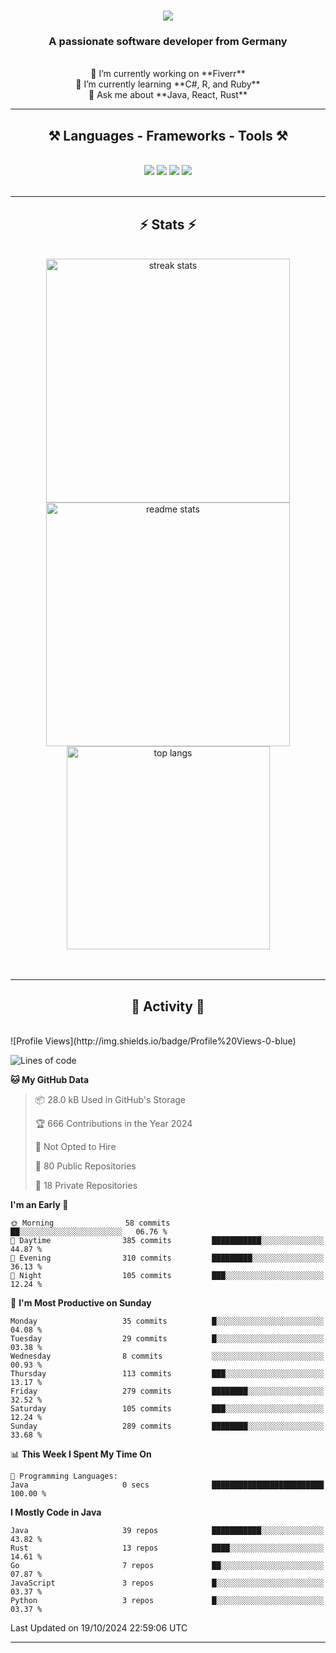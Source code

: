 <h1 align="center">
    <img src="https://readme-typing-svg.herokuapp.com/?font=Righteous&size=35&center=true&vCenter=true&width=500&height=70&duration=4000&lines=Hi+There!+👋;+I'm+Luan+S.!;" />
</h1>

<h3 align="center">A passionate software developer from Germany</h3>

<br/>

<div align="center">
    🔭 I’m currently working on **Fiverr**<br/>
    🌱 I’m currently learning **C#, R, and Ruby**<br/>
    💬 Ask me about **Java, React, Rust**<br/>
</div>

<hr/>

<h2 align="center">⚒️ Languages - Frameworks - Tools ⚒️</h2>
<br/>
<div align="center">
    <img src="https://skillicons.dev/icons?i=react,bootstrap,rust,html,css,github,figma,tailwind,git,r,php,postman" />
    <img src="https://skillicons.dev/icons?i=gradle,ruby,scala,go,postgres,redis,rabbitmq,gradle,java,nextjs,mysql,flask" />
    <img src="https://skillicons.dev/icons?i=angular,vite,vim,bun,c,discordjs,docker,flutter,sqlite,maven,nginx,npm" />
    <img src="https://skillicons.dev/icons?i=nodejs,python,javascript,typescript,kubernetes,firebase,mongodb,c" />
</div>
<br/>
<hr/>

<h2 align="center">⚡ Stats ⚡</h2>
<br/>
<div align="center">
  <img width="390" src="https://github-readme-streak-stats-salesp07.vercel.app/?user=luannndev&count_private=true&theme=react&border_radius=10" alt="streak stats"/>
  <img width="390" src="https://github-readme-stats-salesp07.vercel.app/api?username=luannndev&count_private=true&show_icons=true&theme=react&rank_icon=github&border_radius=10" alt="readme stats" />
  <br/>
  <img width="325" align="center" src="https://github-readme-stats-salesp07.vercel.app/api/top-langs/?username=luannndev&hide=HTML&langs_count=8&layout=compact&theme=react&border_radius=10&size_weight=0.5&count_weight=0.5&exclude_repo=github-readme-stats" alt="top langs" />
</div>
<br/><br/>

<hr/>

<h2 align="center">🐍 Activity 🐍</h2>
<br/>
<!--START_SECTION:waka-->
![Profile Views](http://img.shields.io/badge/Profile%20Views-0-blue)

![Lines of code](https://img.shields.io/badge/From%20Hello%20World%20I%27ve%20Written-1.3%20million%20lines%20of%20code-blue)

**🐱 My GitHub Data** 

> 📦 28.0 kB Used in GitHub's Storage 
 > 
> 🏆 666 Contributions in the Year 2024
 > 
> 🚫 Not Opted to Hire
 > 
> 📜 80 Public Repositories 
 > 
> 🔑 18 Private Repositories 
 > 
**I'm an Early 🐤** 

```text
🌞 Morning                58 commits          ██░░░░░░░░░░░░░░░░░░░░░░░   06.76 % 
🌆 Daytime                385 commits         ███████████░░░░░░░░░░░░░░   44.87 % 
🌃 Evening                310 commits         █████████░░░░░░░░░░░░░░░░   36.13 % 
🌙 Night                  105 commits         ███░░░░░░░░░░░░░░░░░░░░░░   12.24 % 
```
📅 **I'm Most Productive on Sunday** 

```text
Monday                   35 commits          █░░░░░░░░░░░░░░░░░░░░░░░░   04.08 % 
Tuesday                  29 commits          █░░░░░░░░░░░░░░░░░░░░░░░░   03.38 % 
Wednesday                8 commits           ░░░░░░░░░░░░░░░░░░░░░░░░░   00.93 % 
Thursday                 113 commits         ███░░░░░░░░░░░░░░░░░░░░░░   13.17 % 
Friday                   279 commits         ████████░░░░░░░░░░░░░░░░░   32.52 % 
Saturday                 105 commits         ███░░░░░░░░░░░░░░░░░░░░░░   12.24 % 
Sunday                   289 commits         ████████░░░░░░░░░░░░░░░░░   33.68 % 
```


📊 **This Week I Spent My Time On** 

```text
💬 Programming Languages: 
Java                     0 secs              █████████████████████████   100.00 % 
```

**I Mostly Code in Java** 

```text
Java                     39 repos            ███████████░░░░░░░░░░░░░░   43.82 % 
Rust                     13 repos            ████░░░░░░░░░░░░░░░░░░░░░   14.61 % 
Go                       7 repos             ██░░░░░░░░░░░░░░░░░░░░░░░   07.87 % 
JavaScript               3 repos             █░░░░░░░░░░░░░░░░░░░░░░░░   03.37 % 
Python                   3 repos             █░░░░░░░░░░░░░░░░░░░░░░░░   03.37 % 
```




 Last Updated on 19/10/2024 22:59:06 UTC
<!--END_SECTION:waka-->
<hr/>

<br/>
